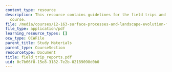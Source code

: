 ```yaml
---
content_type: resource
description: This resource contains guidelines for the field trips and trips for the
  course.
file: /media/courses/12-163-surface-processes-and-landscape-evolution-fall-2004/0c7b66f815e831827e2b02189098d0b0_field_trip_reports.pdf
file_type: application/pdf
learning_resource_types: []
ocw_type: OCWFile
parent_title: Study Materials
parent_type: CourseSection
resourcetype: Document
title: field_trip_reports.pdf
uid: 0c7b66f8-15e8-3182-7e2b-02189098d0b0
---
```

